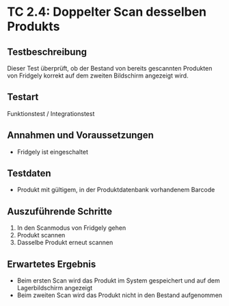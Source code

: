# TC 2.4: Doppelter Scan desselben Produkts

## Testbeschreibung
Dieser Test überprüft, ob der Bestand von bereits gescannten Produkten von Fridgely korrekt auf dem zweiten Bildschirm angezeigt wird.

## Testart
Funktionstest / Integrationstest

## Annahmen und Voraussetzungen
- Fridgely ist eingeschaltet

## Testdaten
- Produkt mit gültigem, in der Produktdatenbank vorhandenem Barcode

## Auszuführende Schritte
1. In den Scanmodus von Fridgely gehen
2. Produkt scannen
3. Dasselbe Produkt erneut scannen

## Erwartetes Ergebnis
- Beim ersten Scan wird das Produkt im System gespeichert und auf dem Lagerbildschirm angezeigt
- Beim zweiten Scan wird das Produkt nicht in den Bestand aufgenommen